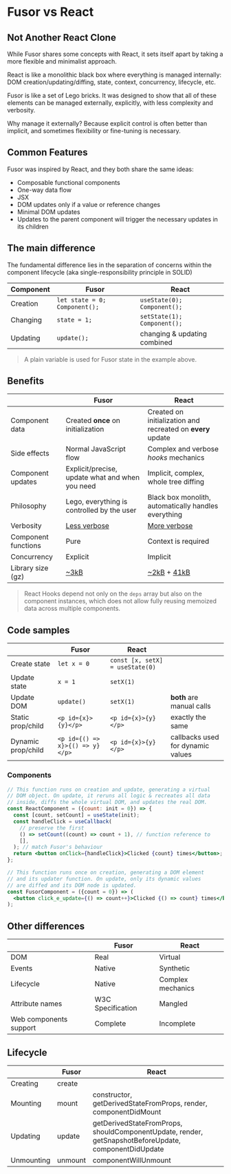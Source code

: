 # Fusor vs React

## Not Another React Clone

While Fusor shares some concepts with React, it sets itself apart by taking a more flexible and minimalist approach.

React is like a monolithic black box where everything is managed internally: DOM creation/updating/diffing, state, context, concurrency, lifecycle, etc.

Fusor is like a set of Lego bricks. It was designed to show that all of these elements can be managed externally, explicitly, with less complexity and verbosity.

Why manage it externally? Because explicit control is often better than implicit, and sometimes flexibility or fine-tuning is necessary.

## Common Features

Fusor was inspired by React, and they both share the same ideas:

- Composable functional components
- One-way data flow
- JSX
- DOM updates only if a value or reference changes
- Minimal DOM updates
- Updates to the parent component will trigger the necessary updates in its children

## The main difference

The fundamental difference lies in the separation of concerns within the component lifecycle (aka single-responsibility principle in SOLID)

| Component | Fusor                         | React                        |
| --------- | ----------------------------- | ---------------------------- |
| Creation  | `let state = 0; Component();` | `useState(0); Component();`  |
| Changing  | `state = 1;`                  | `setState(1); Component();`  |
| Updating  | `update();`                   | changing & updating combined |

<!-- https://legacy.reactjs.org/docs/reconciliation.html -->

> A plain variable is used for Fusor state in the example above.

## Benefits

|                     | Fusor                                                       | React                                                                                                             |
| ------------------- | ----------------------------------------------------------- | ----------------------------------------------------------------------------------------------------------------- |
| Component data      | Created **once** on initialization                          | Created on initialization and recreated on **every** update                                                       |
| Side effects        | Normal JavaScript flow                                      | Complex and verbose _hooks_ mechanics                                                                             |
| Component updates   | Explicit/precise, update what and when you need             | Implicit, complex, whole tree diffing                                                                             |
| Philosophy          | Lego, everything is controlled by the user                  | Black box monolith, automatically handles everything                                                              |
| Verbosity           | [Less verbose](fusor-vs-react-verbosity.md)                 | [More verbose](fusor-vs-react-verbosity.md)                                                                       |
| Component functions | Pure                                                        | Context is required                                                                                               |
| Concurrency         | Explicit                                                    | Implicit                                                                                                          |
| Library size (gz)   | [~3kB](https://bundlephobia.com/package/@fusorjs/dom@2.5.1) | [~2kB](https://bundlephobia.com/package/react@18.3.1) + [41kB](https://bundlephobia.com/package/react-dom@18.3.1) |

> React Hooks depend not only on the `deps` array but also on the component instances, which does not allow fully reusing memoized data across multiple components.

## Code samples

|                    | Fusor                           | React                           |                                   |
| ------------------ | ------------------------------- | ------------------------------- | --------------------------------- |
| Create state       | `let x = 0`                     | `const [x, setX] = useState(0)` |                                   |
| Update state       | `x = 1`                         | `setX(1)`                       |                                   |
| Update DOM         | `update()`                      | `setX(1)`                       | **both** are manual calls         |
| Static prop/child  | `<p id={x}>{y}</p>`             | `<p id={x}>{y}</p>`             | exactly the same                  |
| Dynamic prop/child | `<p id={() => x}>{() => y}</p>` | `<p id={x}>{y}</p>`             | callbacks used for dynamic values |

### Components

```jsx
// This function runs on creation and update, generating a virtual
// DOM object. On update, it reruns all logic & recreates all data
// inside, diffs the whole virtual DOM, and updates the real DOM.
const ReactComponent = ({count: init = 0}) => {
  const [count, setCount] = useState(init);
  const handleClick = useCallback(
    // preserve the first
    () => setCount((count) => count + 1), // function reference to
    [],
  ); // match Fusor's behaviour
  return <button onClick={handleClick}>Clicked {count} times</button>;
};

// This function runs once on creation, generating a DOM element
// and its updater function. On update, only its dynamic values
// are diffed and its DOM node is updated.
const FusorComponent = ({count = 0}) => (
  <button click_e_update={() => count++}>Clicked {() => count} times</button>
);
```

## Other differences

|                        | Fusor             | React             |
| ---------------------- | ----------------- | ----------------- |
| DOM                    | Real              | Virtual           |
| Events                 | Native            | Synthetic         |
| Lifecycle              | Native            | Complex mechanics |
| Attribute names        | W3C Specification | Mangled           |
| Web components support | Complete          | Incomplete        |

## Lifecycle

|            | Fusor   | React                                                                                                |
| ---------- | ------- | ---------------------------------------------------------------------------------------------------- |
| Creating   | create  |                                                                                                      |
| Mounting   | mount   | constructor, getDerivedStateFromProps, render, componentDidMount                                     |
| Updating   | update  | getDerivedStateFromProps, shouldComponentUpdate, render, getSnapshotBeforeUpdate, componentDidUpdate |
| Unmounting | unmount | componentWillUnmount                                                                                 |
